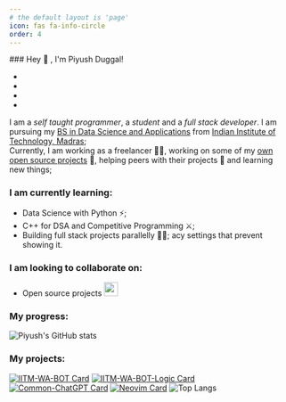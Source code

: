 ```yaml
---
# the default layout is 'page'
icon: fas fa-info-circle
order: 4
---
```


<link rel="stylesheet" href="../styles/social.css" load="lazy"/>
### Hey 👋 , I'm Piyush Duggal!
<ul class="social-icons">
        <li><a href="https://twitter.com/duggal_piyush" class="social-icon" target="_blank"> <i class="fa fa-x-twitter"></i></a></li>
        <li><a href="https://www.linkedin.com/in/piyush-duggal/" class="social-icon" target="_blank"> <i class="fa fa-linkedin"></i></a></li>
        <li><a href="mailto:duggalpiyush0@gmail.com" class="social-icon" target="_blank"> <i class="fa fa-envelope"></i></a></li>
        <li><a href="https://github.com/piyushduggal-source" class="social-icon"> <i class="fa fa-github" target="_blank"></i></a></li>
    </ul>

I am a <em>self taught programmer</em>, a <em>student</em> and a <em>full stack developer</em>. I am pursuing my [BS in Data Science and Applications](https://study.iitm.ac.in) from [Indian Institute of Technology, Madras](https://www.iitm.ac.in/);
<br/>
Currently, I am working as a freelancer 👨‍💻, working on some of my [own open source projects](#my-projects%3A) 🌟, helping peers with their projects 👥 and learning new things;

### I am currently learning:

- Data Science with Python ⚡;
- C++ for DSA and Competitive Programming ⚔;
- Building full stack projects parallelly 👨‍💻;
  acy settings that prevent showing it.

### I am looking to collaborate on:

- Open source projects <img src="https://upload.wikimedia.org/wikipedia/commons/e/eb/Open_Source_Initiative.svg" style="height: 25px" />

### My progress:

![Piyush's GitHub stats](https://github-readme-stats.vercel.app/api?username=piyushduggal-source&show_icons=true&theme=transparent&show=reviews,discussions_started,discussions_answered,prs_merged,prs_merged_percentage)

### My projects:

[![IITM-WA-BOT Card](https://github-readme-stats.vercel.app/api/pin/?username=piyushduggal-source&repo=iitm-wa-bot&show_owner=true&theme=transparent)](https://github.com/piyushduggal-source/iitm-wa-bot)
[![IITM-WA-BOT-Logic Card](https://github-readme-stats.vercel.app/api/pin/?username=piyushduggal-source&repo=iitm-wa-bot-logic&show_owner=true&theme=transparent)](https://github.com/piyushduggal-source/iitm-wa-bot-logic)
[![Common-ChatGPT Card](https://github-readme-stats.vercel.app/api/pin/?username=piyushduggal-source&repo=Common-ChatGPT&show_owner=true&theme=transparent)](https://github.com/piyushduggal-source/iitm-wa-bot-logic)
[![Neovim Card](https://github-readme-stats.vercel.app/api/pin/?username=piyushduggal-source&repo=neovim&show_owner=true&theme=transparent)](https://github.com/piyushduggal-source/neovim)
![Top Langs](https://github-readme-stats.vercel.app/api/top-langs/?username=piyushduggal-source&size_weight=0.5&count_weight=0.5&theme=transparent)
